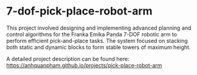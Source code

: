 # 7-dof-pick-place-robot-arm

This project involved designing and implementing advanced planning and control algorithms for the Franka Emika Panda 7-DOF robotic arm to perform efficient pick-and-place tasks. The system focused on stacking both static and dynamic blocks to form stable towers of maximum height.

A detailed project description can be found here: https://anhquanpham.github.io/projects/pick-place-robot-arm

